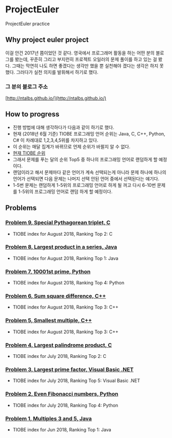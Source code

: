 # ProjectEuler

ProjectEuler practice

## Why project euler project

이걸 안건 2017년 쯤이었던 것 같다.
영국에서 프로그래머 활동을 하는 어떤 분의 블로그를 봤는데, 꾸준히 그리고 부지런히 프로젝트 오일러의 문제 풀이를 하고 있는 걸 봤다. 그때는 막연히 나도 하면 좋겠다는 생각만 했을 뿐 실천해야 겠다는 생각은 하지 못했다. 그러다가 실천 의지를 발휘해서 하기로 했다.

### 그 분의 블로그 주소

[http://ntalbs.github.io/](http://ntalbs.github.io/)

## How to progress

- 진행 방법에 대해 생각하다가 다음과 같이 하기로 했다.
- 현재 (2018년 6월 기준) TIOBE 프로그래밍 언어 순위는 Java, C, C++, Python, C# 이 차례대로 1,2,3,4,5위를 차지하고 있다.
- 이 순위는 매달 집계가 바뀌므로 언제 순위가 바뀔지 알 수 없다.
- [현재 TIOBE 순위](https://www.tiobe.com/tiobe-index/)
- 그래서 문제를 푸는 달의 순위 Top5 중 하나의 프로그래밍 언어로 랜덤하게 할 예정이다.
- 랜덤이라고 해서 문제마다 같은 언어가 계속 선택되는게 아니라 문제 하나에 하나의 언어가 선택되면 다음 문제는 나머지 선택 안된 언어 중에서 선택된다는 얘기다.
- 1-5번 문제는 랜덤하게 1-5위의 프로그래밍 언어로 하게 될 꺼고 다시 6-10번 문제를 1-5위의 프로그래밍 언어로 랜덤 하게 할 예정이다.

## Problems

### [Problem 9, Special Pythagorean triplet, C](https://github.com/jongfeel/ProjectEuler/tree/master/Problems/Problem9)

- TIOBE index for August 2018, Ranking Top 2: C

### [Problem 8, Largest product in a series, Java](https://github.com/jongfeel/ProjectEuler/tree/master/Problems/Problem8)

- TIOBE index for August 2018, Ranking Top 1: Java

### [Problem 7, 10001st prime, Python](https://github.com/jongfeel/ProjectEuler/tree/master/Problems/Problem7)

- TIOBE index for August 2018, Ranking Top 4: Python

### [Problem 6, Sum square difference, C++](https://github.com/jongfeel/ProjectEuler/tree/master/Problems/Problem6)

- TIOBE index for August 2018, Ranking Top 3: C++

### [Problem 5, Smallest multiple, C++](https://github.com/jongfeel/ProjectEuler/tree/master/Problems/Problem5)

- TIOBE index for August 2018, Ranking Top 3: C++

### [Problem 4, Largest palindrome product, C](https://github.com/jongfeel/ProjectEuler/tree/master/Problems/Problem4)

- TIOBE index for July 2018, Ranking Top 2: C

### [Problem 3, Largest prime factor, Visual Basic .NET](https://github.com/jongfeel/ProjectEuler/tree/master/Problems/Problem3)

- TIOBE index for July 2018, Ranking Top 5: Visual Basic .NET

### [Problem 2, Even Fibonacci numbers, Python](https://github.com/jongfeel/ProjectEuler/tree/master/Problems/Problem2)

- TIOBE index for July 2018, Ranking Top 4: Python

### [Problem 1, Multiples 3 and 5, Java](https://github.com/jongfeel/ProjectEuler/tree/master/Problems/Problem1)

- TIOBE index for Jun 2018, Ranking Top 1: Java